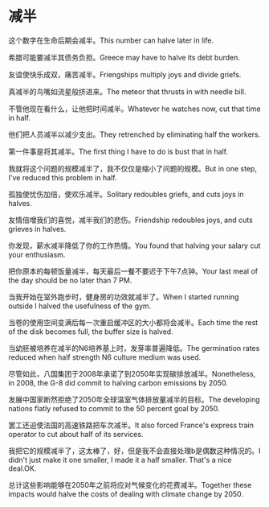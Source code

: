 # 减半

<p><span class="chinese">这个数字在生命后期会减半。</span><span class="english">This number can halve later in life.</span></p>

<p><span class="chinese">希腊可能要减半其债务负担。</span><span class="english">Greece may have to halve its debt burden.</span></p>

<p><span class="chinese">友谊使快乐成双，痛苦减半。</span><span class="english">Friengships multiply joys and divide griefs.</span></p>

<p><span class="chinese">真减半的鸟嘴如流星般挤进来。</span><span class="english">The meteor that thrusts in with needle bill.</span></p>

<p><span class="chinese">不管他现在看什么，让他把时间减半。</span><span class="english">Whatever he watches now, cut that time in half.</span></p>

<p><span class="chinese">他们把人员减半以减少支出。</span><span class="english">They retrenched by eliminating half the workers.</span></p>

<p><span class="chinese">第一件事是将其减半。</span><span class="english">The first thing I have to do is bust that in half.</span></p>

<p><span class="chinese">我就将这个问题的规模减半了，我不仅仅是缩小了问题的规模。</span><span class="english">But in one step, I've reduced this problem in half.</span></p>

<p><span class="chinese">孤独使忧伤加倍，使欢乐减半。</span><span class="english">Solitary redoubles griefs, and cuts joys in halves.</span></p>

<p><span class="chinese">友情倍增我们的喜悦，减半我们的悲伤。</span><span class="english">Friendship redoubles joys, and cuts grieves in halves.</span></p>

<p><span class="chinese">你发现，薪水减半降低了你的工作热情。</span><span class="english">You found that halving your salary cut your enthusiasm.</span></p>

<p><span class="chinese">把你原本的每顿饭量减半，每天最后一餐不要迟于下午7点钟。</span><span class="english">Your last meal of the day should be no later than 7 PM.</span></p>

<p><span class="chinese">当我开始在室外跑步时，健身房的功效就减半了。</span><span class="english">When I started running outside I halved the usefulness of the gym.</span></p>

<p><span class="chinese">当卷的使用空间变满后每一次重启缓冲区的大小都将会减半。</span><span class="english">Each time the rest of the disk becomes full, the buffer size is halved.</span></p>

<p><span class="chinese">当幼胚被培养在减半的N6培养基上时，发芽率普遍降低。</span><span class="english">The germination rates reduced when half strength N6 culture medium was used.</span></p>

<p><span class="chinese">尽管如此，八国集团于2008年承诺了到2050年实现碳排放减半。</span><span class="english">Nonetheless, in 2008, the G-8 did commit to halving carbon emissions by 2050.</span></p>

<p><span class="chinese">发展中国家断然拒绝了2050年全球温室气体排放量减半的目标。</span><span class="english">The developing nations flatly refused to commit to the 50 percent goal by 2050.</span></p>

<p><span class="chinese">罢工还迫使法国的高速铁路把车次减半。</span><span class="english">It also forced France's express train operator to cut about half of its services.</span></p>

<p><span class="chinese">我把它的规模减半了，这太棒了，好，但是我不会直接处理b是偶数这种情况的。</span><span class="english">I didn't just make it one smaller, I made it a half smaller. That's a nice deal.OK.</span></p>

<p><span class="chinese">总计这些影响能够在2050年之前将应对气候变化的花费减半。</span><span class="english">Together these impacts would halve the costs of dealing with climate change by 2050.</span></p>

